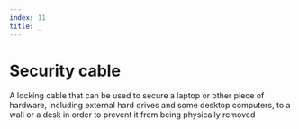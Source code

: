 ```yaml
---
index: 11
title: _
---
```

# Security cable

A locking cable that can be used to secure a laptop or other piece of hardware, including external hard drives and some desktop computers, to a wall or a desk in order to prevent it from being physically removed